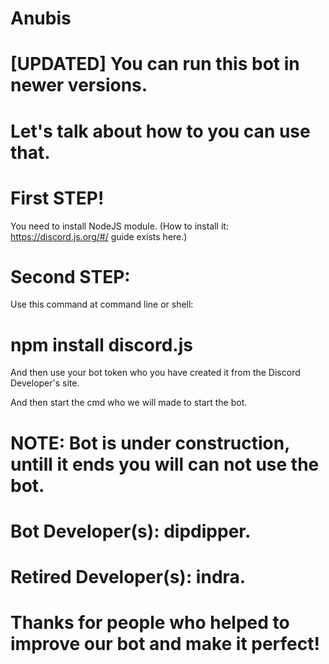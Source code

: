 # Anubis
# [UPDATED] You can run this bot in newer versions.


# Let's talk about how to you can use that.

# First STEP!

You need to install NodeJS module.
(How to install it: https://discord.js.org/#/ guide exists here.)

# Second STEP:

Use this command at command line or shell:
# npm install discord.js

And then use your bot token who you have created it from the Discord Developer's site.

And then start the  cmd who we will made to start the bot.

# NOTE: Bot is under construction, untill it ends you will can not use the bot.


# Bot Developer(s): dipdipper.

# Retired Developer(s): indra.

# Thanks for people who helped to improve our bot and make it perfect!
